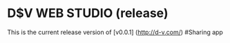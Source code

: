# D$V WEB STUDIO (release)
This is the current release version of [v0.0.1] (http://d-v.com/)
#Sharing app